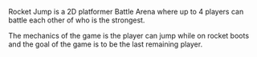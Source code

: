 Rocket Jump is a 2D platformer Battle Arena  where up to 4 players can battle each other of who is the strongest.

The mechanics of the game is the player can jump while on rocket boots and the goal of the game is to be the last remaining player.
